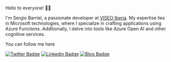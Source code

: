 Hello to everyone! 👋🏻

I'm Sergio Barriel, a passionate developer at [VISEO Iberia](https://github.com/viseoiberia). My expertise lies in Microsoft technologies, where I specialize in crafting applications using Azure Functions. Additionally, I delve into tools like Azure Open AI and other cognitive services.

You can follow me here 

[![Twitter Badge](https://img.shields.io/badge/-Twitter-00acee?style=flat-square&logo=Twitter&logoColor=white)](https://twitter.com/sergiobarriel)
[![Linkedin Badge](https://img.shields.io/badge/-LinkedIn-0e76a8?style=flat-square&logo=Linkedin&logoColor=white)](https://www.linkedin.com/in/sergiobarriel/)
[![Blog Badge](https://img.shields.io/badge/nohat.dev-000000?style=flat-square%EF%B8%8F&logoColor=white)](https://nohat.dev)

